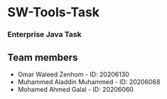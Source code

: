 # SW-Tools-Task
### Enterprise Java Task

## Team members

-   Omar Waleed Zenhom           -   ID: 20206130<br>
-   Muhammed Aladdin Muhammed    -   ID: 20206068<br>
-   Mohamed Ahmed Galal          -   ID: 20206060<br>
